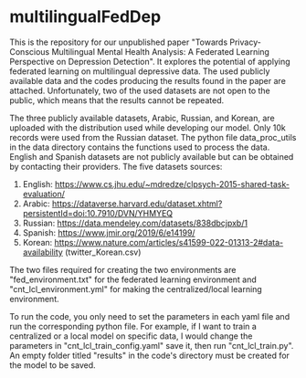 # multilingualFedDep

This is the repository for our unpublished paper "Towards Privacy-Conscious Multilingual Mental Health Analysis: A Federated Learning Perspective on Depression Detection". 
It explores the potential of applying federated learning on multilingual depressive data. The used publicly available data and the codes producing the results found in the paper are attached. Unfortunately, two of the used datasets are not open to the public, which means that the results cannot be repeated.


The three publicly available datasets, Arabic, Russian, and Korean, are uploaded with the distribution 
used while developing our model. Only 10k records were used from the Russian dataset.
The python file data_proc_utils in the data directory contains the functions used to process the data.
English and Spanish datasets are not publicly available but can be obtained by contacting their providers.
The five datasets sources:
1. English: https://www.cs.jhu.edu/~mdredze/clpsych-2015-shared-task-evaluation/ 
2. Arabic: https://dataverse.harvard.edu/dataset.xhtml?persistentId=doi:10.7910/DVN/YHMYEQ
3. Russian: https://data.mendeley.com/datasets/838dbcjpxb/1
4. Spanish: https://www.jmir.org/2019/6/e14199/ 
5. Korean: https://www.nature.com/articles/s41599-022-01313-2#data-availability (twitter_Korean.csv)

The two files required for creating the two environments are "fed_environment.txt" for the federated learning environment 
and "cnt_lcl_environment.yml" for making the centralized/local learning environment. 

To run the code, you only need to set the parameters in each yaml file and run the corresponding python file. 
For example, if I want to train a centralized or a local model on specific data, I would change the parameters in "cnt_lcl_train_config.yaml" save it, then run "cnt_lcl_train.py". An empty folder titled "results" in the code's directory must be created for the model to be saved.
